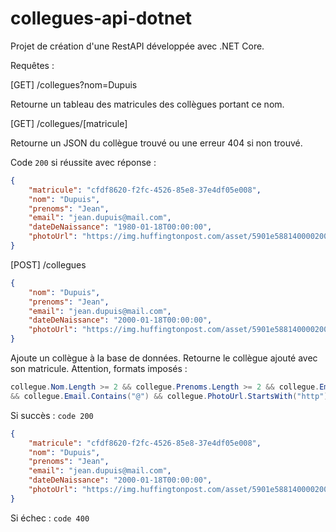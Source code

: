 # collegues-api-dotnet

Projet de création d'une RestAPI développée avec .NET Core.

Requêtes :

[GET] /collegues?nom=Dupuis

Retourne un tableau des matricules des collègues portant ce nom.

[GET] /collegues/[matricule]

Retourne un JSON du collègue trouvé ou une erreur 404 si non trouvé.

Code `200` si réussite avec réponse :

```JSON
{
    "matricule": "cfdf8620-f2fc-4526-85e8-37e4df05e008",
    "nom": "Dupuis",
    "prenoms": "Jean",
    "email": "jean.dupuis@mail.com",
    "dateDeNaissance": "1980-01-18T00:00:00",
    "photoUrl": "https://img.huffingtonpost.com/asset/5901e5881400002000a9c22f.jpeg?ops=scalefit_720_noupscale"
}
```

[POST] /collegues
```JSON
{
    "nom": "Dupuis",
    "prenoms": "Jean",
    "email": "jean.dupuis@mail.com",
    "dateDeNaissance": "2000-01-18T00:00:00",
    "photoUrl": "https://img.huffingtonpost.com/asset/5901e5881400002000a9c22f.jpeg?ops=scalefit_720_noupscale"
}
```

Ajoute un collègue à la base de données. Retourne le collègue ajouté avec son matricule. Attention, formats imposés :
```c#
collegue.Nom.Length >= 2 && collegue.Prenoms.Length >= 2 && collegue.Email.Length >= 3
&& collegue.Email.Contains("@") && collegue.PhotoUrl.StartsWith("http") && years >= 18
```

Si succès : `code 200`
```JSON
{
    "matricule": "cfdf8620-f2fc-4526-85e8-37e4df05e008",
    "nom": "Dupuis",
    "prenoms": "Jean",
    "email": "jean.dupuis@mail.com",
    "dateDeNaissance": "2000-01-18T00:00:00",
    "photoUrl": "https://img.huffingtonpost.com/asset/5901e5881400002000a9c22f.jpeg?ops=scalefit_720_noupscale"
}
```

Si échec : `code 400`